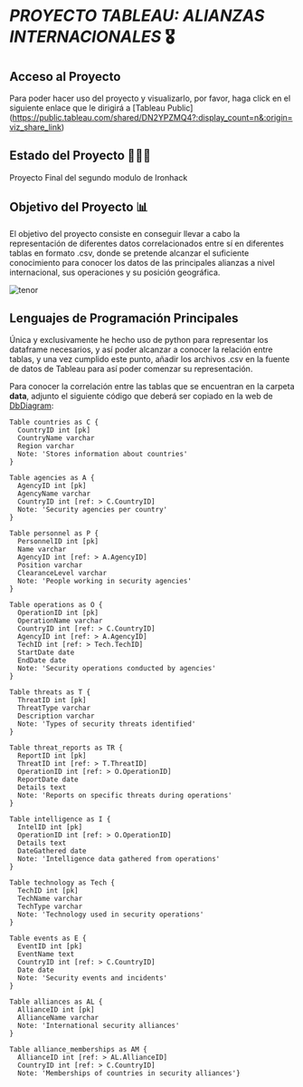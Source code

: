 # _**PROYECTO TABLEAU: ALIANZAS INTERNACIONALES**_ 🎖️

## Acceso al Proyecto 

Para poder hacer uso del proyecto y visualizarlo, por favor, haga click en el siguiente enlace que le dirigirá a [Tableau Public] (https://public.tableau.com/shared/DN2YPZMQ4?:display_count=n&:origin=viz_share_link)

## Estado del Proyecto 👨🏻‍💻

Proyecto Final del segundo modulo de Ironhack

## Objetivo del Proyecto 📊

El objetivo del proyecto consiste en conseguir llevar a cabo la representación de diferentes datos correlacionados entre sí en diferentes tablas en formato .csv, donde se pretende alcanzar el suficiente conocimiento para conocer los datos de las principales alianzas a nivel internacional, sus operaciones y su posición geográfica.

![tenor](https://github.com/victorghg23/Proyecto-Tableau/assets/156951101/3792a0e3-ad20-44f3-be4c-5fab9c2f6e6f)


## Lenguajes de Programación Principales

Única y exclusivamente he hecho uso de python para representar los dataframe necesarios, y así poder alcanzar a conocer la relación entre tablas, y una vez cumplido este punto, añadir los archivos .csv en la fuente de datos de Tableau para así poder comenzar su representación.

Para conocer la correlación entre las tablas que se encuentran en la carpeta **data**, adjunto el siguiente código que deberá ser copiado en la web de [DbDiagram](https://dbdiagram.io/home):

```
Table countries as C {
  CountryID int [pk]
  CountryName varchar
  Region varchar
  Note: 'Stores information about countries'
}

Table agencies as A {
  AgencyID int [pk]
  AgencyName varchar
  CountryID int [ref: > C.CountryID]
  Note: 'Security agencies per country'
}

Table personnel as P {
  PersonnelID int [pk]
  Name varchar
  AgencyID int [ref: > A.AgencyID]
  Position varchar
  ClearanceLevel varchar
  Note: 'People working in security agencies'
}

Table operations as O {
  OperationID int [pk]
  OperationName varchar
  CountryID int [ref: > C.CountryID]
  AgencyID int [ref: > A.AgencyID]
  TechID int [ref: > Tech.TechID]
  StartDate date
  EndDate date
  Note: 'Security operations conducted by agencies'
}

Table threats as T {
  ThreatID int [pk]
  ThreatType varchar
  Description varchar
  Note: 'Types of security threats identified'
}

Table threat_reports as TR {
  ReportID int [pk]
  ThreatID int [ref: > T.ThreatID]
  OperationID int [ref: > O.OperationID]
  ReportDate date
  Details text
  Note: 'Reports on specific threats during operations'
}

Table intelligence as I {
  IntelID int [pk]
  OperationID int [ref: > O.OperationID]
  Details text
  DateGathered date
  Note: 'Intelligence data gathered from operations'
}

Table technology as Tech {
  TechID int [pk]
  TechName varchar
  TechType varchar
  Note: 'Technology used in security operations'
}

Table events as E {
  EventID int [pk]
  EventName text
  CountryID int [ref: > C.CountryID]
  Date date
  Note: 'Security events and incidents'
}

Table alliances as AL {
  AllianceID int [pk]
  AllianceName varchar
  Note: 'International security alliances'
}

Table alliance_memberships as AM {
  AllianceID int [ref: > AL.AllianceID]
  CountryID int [ref: > C.CountryID]
  Note: 'Memberships of countries in security alliances'}
